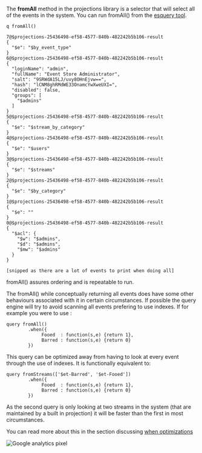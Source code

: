 The **fromAll** method in the projections library is a selector that will select all of the events in the system. You can run fromAll() from the [esquery tool](esquery).

```
q fromAll()

```

```
7@$projections-25436498-ef58-4577-840b-482242b5b106-result
{
  "$e": "$by_event_type"
}
6@$projections-25436498-ef58-4577-840b-482242b5b106-result
{
  "loginName": "admin",
  "fullName": "Event Store Administrator",
  "salt": "9SRWdA15LJ/uvy8OHnEjvw==",
  "hash": "lCNM8ghRMdWE33OnamcYwXweUXI=",
  "disabled": false,
  "groups": [
    "$admins"
  ]
}
5@$projections-25436498-ef58-4577-840b-482242b5b106-result
{
  "$e": "$stream_by_category"
}
4@$projections-25436498-ef58-4577-840b-482242b5b106-result
{
  "$e": "$users"
}
3@$projections-25436498-ef58-4577-840b-482242b5b106-result
{
  "$e": "$streams"
}
2@$projections-25436498-ef58-4577-840b-482242b5b106-result
{
  "$e": "$by_category"
}
1@$projections-25436498-ef58-4577-840b-482242b5b106-result
{
  "$e": ""
}
0@$projections-25436498-ef58-4577-840b-482242b5b106-result
{
  "$acl": {
    "$w": "$admins",
    "$d": "$admins",
    "$mw": "$admins"
  }
}

[snipped as there are a lot of events to print when doing all]
```

fromAll() assures ordering and is repeatable to run.

The fromAll() while conceptually returning all events does have some other behaviours associated with it in certain circumstances. If possible the query engine will try to avoid scanning all events prefering to use indexes. If for example you were to use :

```
query fromAll()
	    .when({
             Fooed  : function(s,e) {return 1},
             Barred : function(s,e) {return 0} 
        })
```

This query can be optimized away from having to look at every event through the use of indexes. It is functionally equivalent to:

```
query fromStreams(['$et-Barred', '$et-Fooed'])
	    .when({
             Fooed  : function(s,e) {return 1},
             Barred : function(s,e) {return 0} 
        })
```

As the second query is only looking at two streams in the system (that are maintained by a built in projection) it will be faster than the first in most circumstances.

You can read more about this in the section discussing [when optimizations](Projections-when-Optimizations)

![Google analytics pixel](https://gaproxy-1.apphb.com/UA-40176181-1/Wiki/esquery)